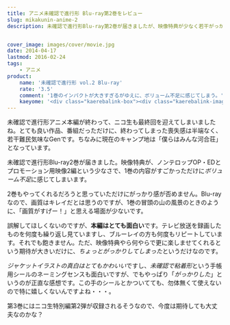 ```yaml
---
title: アニメ未確認で進行形 Blu-ray第2巻をレビュー
slug: mikakunin-anime-2
description: 未確認で進行形Blu-ray第2巻が届きましたが、映像特典が少なく若干がっかりな内容でした。本編は間違いなく面白いのですが、1巻の映像特典が豪華だっただけに、見劣りしてしまう第2巻。ギャップが大きいだけに物足りなさを感じてしまいます。


cover_image: images/cover/movie.jpg
date: 2014-04-17
lastmod: 2016-02-24
tags: 
    - アニメ
product:
    name: '未確認で進行形 vol.2 Blu-ray'
    rate: '3.5'
    comment: '1巻のインパクトが大きすぎるがゆえに、ボリューム不足に感じてしまう。'
    kaeyome: '<div class="kaerebalink-box"><div class="kaerebalink-image"><a href="http://www.amazon.co.jp/exec/obidos/ASIN/B00HRQEJ5C/illusionspace-22/ref=nosim/" rel="nofollow" target="_blank"><img src="http://ecx.images-amazon.com/images/I/51sV5VQBhpL._SL160_.jpg" style="border: none;" /></a></div><div class="kaerebalink-info"><div class="kaerebalink-name"><a href="http://www.amazon.co.jp/exec/obidos/ASIN/B00HRQEJ5C/illusionspace-22/ref=nosim/" rel="nofollow" target="_blank">未確認で進行形 vol.2 (初回生産限定版) [Blu-ray]</a><div class="kaerebalink-powered-date">posted with <a href="http://kaereba.com" rel="nofollow" target="_blank">カエレバ</a></div></div><div class="kaerebalink-detail">照井春佳 東宝 2014-04-16    </div><div class="kaerebalink-link1"><div class="shoplinkamazon"><a href="http://www.amazon.co.jp/gp/search?keywords=%96%A2%8Am%94F%82%C5%90i%8Ds%8C%60%20vol.2%20Blu-ray&__mk_ja_JP=%83J%83%5E%83J%83i&tag=illusionspace-22" rel="nofollow" target="_blank" title="アマゾン" >Amazonで購入</a></div><div class="shoplinkrakuten"><a href="http://hb.afl.rakuten.co.jp/hgc/0e95387f.f2aef20d.0e953880.25e412bd/?pc=http%3A%2F%2Fsearch.rakuten.co.jp%2Fsearch%2Fmall%2F%25E6%259C%25AA%25E7%25A2%25BA%25E8%25AA%258D%25E3%2581%25A7%25E9%2580%25B2%25E8%25A1%258C%25E5%25BD%25A2%2520vol.2%2520Blu-ray%2F-%2Ff.1-p.1-s.1-sf.0-st.A-v.2%3Fx%3D0%26scid%3Daf_ich_link_urltxt%26m%3Dhttp%3A%2F%2Fm.rakuten.co.jp%2F" rel="nofollow" target="_blank" title="楽天市場" >楽天市場で購入</a></div></div></div><div class="booklink-footer" style="clear: left"></div></div>'
---
```


未確認で進行形アニメ本編が終わって、ニコ生も最終回を迎えてしまいましたね。とても良い作品、番組だっただけに、終わってしまった喪失感は半端なく、若干難民気味なGenです。ちなみに現在のキャンプ地は「僕らはみんな河合荘」となっています。

未確認で進行形Blu-ray2巻が届きました。映像特典が、ノンテロップOP・EDとプロモーション用映像2編という少なさで、1巻の内容がすごかっただけに<em>ボリューム不足</em>に感じてしまいます。

2巻もやってくれるだろうと思っていただけにがっかり感が否めません。Blu-rayなので、画質はキレイだとは思うのですが、1巻の冒頭の山の風景のときのように、「画質がすげー！」と思える場面が少ないです。

誤解してほしくないのですが、<strong>本編はとても面白い</strong>です。テレビ放送を録画したものを何度も繰り返し見ていますし、ブルーレイの方も何度もリピートしています。それでも飽きません。ただ、映像特典やら何やらで更に楽しませてくれるという期待が大きいだけに、<em>ちょっとがっかりしてしまった</em>というだけなのです。

<em>ジャケットイラストの真白はとてもかわいい</em>ですし、<em>未確認で粘着形</em>という手帳用シールのネーミングセンスも面白いですが、でもやっぱり「<em>がっかりした</em>」というのが正直な感想です。この手のシールとかついてても、勿体無くて使えないので特に嬉しくないんですよね・・・。

第3巻にはニコ生特別編第2弾が収録されるそうなので、今度は期待しても大丈夫なのかな？


  